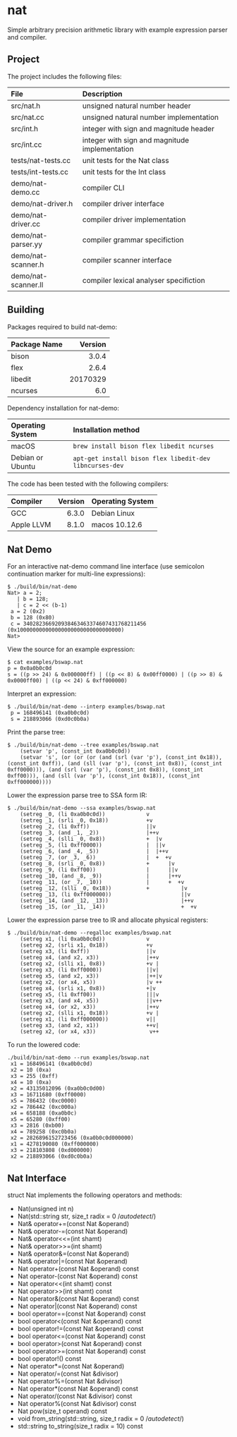 # nat

Simple arbitrary precision arithmetic library with example expression
parser and compiler.

## Project

The project includes the following files:

File                   | Description
:---                   | :---
src/nat.h              | unsigned natural number header
src/nat.cc             | unsigned natural number implementation
src/int.h              | integer with sign and magnitude header
src/int.cc             | integer with sign and magnitude implementation
tests/nat-tests.cc     | unit tests for the Nat class
tests/int-tests.cc     | unit tests for the Int class
demo/nat-demo.cc       | compiler CLI
demo/nat-driver.h      | compiler driver interface
demo/nat-driver.cc     | compiler driver implementation
demo/nat-parser.yy     | compiler grammar specifiction
demo/nat-scanner.h     | compiler scanner interface
demo/nat-scanner.ll    | compiler lexical analyser specifiction

## Building

Packages required to build nat-demo:

Package Name | Version
:--          | --:
bison        | 3.0.4
flex         | 2.6.4
libedit      | 20170329
ncurses      | 6.0

Dependency installation for nat-demo:

Operating System | Installation method
:--              | :--
macOS            | `brew install bison flex libedit ncurses`
Debian or Ubuntu | `apt-get install bison flex libedit-dev libncurses-dev`

The code has been tested with the following compilers:

Compiler   | Version | Operating System
:--        | --:     | :--
GCC        | 6.3.0   | Debian Linux
Apple LLVM | 8.1.0   | macos 10.12.6


## Nat Demo

For an interactive nat-demo command line interface (use semicolon
continuation marker for multi-line expressions):

```
$ ./build/bin/nat-demo 
Nat> a = 2;
   | b = 128;
   | c = 2 << (b-1)
 a = 2 (0x2)
 b = 128 (0x80)
 c = 340282366920938463463374607431768211456 (0x100000000000000000000000000000000)
Nat> 
```

View the source for an example expression:

```
$ cat examples/bswap.nat
p = 0x0a0b0c0d
s = ((p >> 24) & 0x000000ff) | ((p << 8) & 0x00ff0000) | ((p >> 8) & 0x0000ff00) | ((p << 24) & 0xff000000)
```

Interpret an expression:

```
$ ./build/bin/nat-demo --interp examples/bswap.nat
 p = 168496141 (0xa0b0c0d)
 s = 218893066 (0xd0c0b0a)
```

Print the parse tree:

```
$ ./build/bin/nat-demo --tree examples/bswap.nat
	(setvar 'p', (const_int 0xa0b0c0d))
	(setvar 's', (or (or (or (and (srl (var 'p'), (const_int 0x18)), (const_int 0xff)), (and (sll (var 'p'), (const_int 0x8)), (const_int 0xff0000))), (and (srl (var 'p'), (const_int 0x8)), (const_int 0xff00))), (and (sll (var 'p'), (const_int 0x18)), (const_int 0xff000000))))
```

Lower the expression parse tree to SSA form IR:

```
$ ./build/bin/nat-demo --ssa examples/bswap.nat
	(setreg _0, (li 0xa0b0c0d))             v               
	(setreg _1, (srli _0, 0x18))            +v              
	(setreg _2, (li 0xff))                  ||v             
	(setreg _3, (and _1, _2))               |++v            
	(setreg _4, (slli _0, 0x8))             +  |v           
	(setreg _5, (li 0xff0000))              |  ||v          
	(setreg _6, (and _4, _5))               |  |++v         
	(setreg _7, (or _3, _6))                |  +  +v        
	(setreg _8, (srli _0, 0x8))             +      |v       
	(setreg _9, (li 0xff00))                |      ||v      
	(setreg _10, (and _8, _9))              |      |++v     
	(setreg _11, (or _7, _10))              |      +  +v    
	(setreg _12, (slli _0, 0x18))           +          |v   
	(setreg _13, (li 0xff000000))                      ||v  
	(setreg _14, (and _12, _13))                       |++v 
	(setreg _15, (or _11, _14))                        +  +v
```

Lower the expression parse tree to IR and allocate physical registers:

```
$ ./build/bin/nat-demo --regalloc examples/bswap.nat
	(setreg x1, (li 0xa0b0c0d))             v
	(setreg x2, (srli x1, 0x18))            +v
	(setreg x3, (li 0xff))                  ||v
	(setreg x4, (and x2, x3))               |++v
	(setreg x2, (slli x1, 0x8))             +v |
	(setreg x3, (li 0xff0000))              ||v|
	(setreg x5, (and x2, x3))               |++|v
	(setreg x2, (or x4, x5))                |v ++
	(setreg x4, (srli x1, 0x8))             +|v 
	(setreg x5, (li 0xff00))                |||v
	(setreg x3, (and x4, x5))               ||v++
	(setreg x4, (or x2, x3))                |++v 
	(setreg x2, (slli x1, 0x18))            +v |
	(setreg x1, (li 0xff000000))            v||
	(setreg x3, (and x2, x1))               ++v|
	(setreg x2, (or x4, x3))                 v++
```

To run the lowered code:

```
./build/bin/nat-demo --run examples/bswap.nat
 x1 = 168496141 (0xa0b0c0d)
 x2 = 10 (0xa)
 x3 = 255 (0xff)
 x4 = 10 (0xa)
 x2 = 43135012096 (0xa0b0c0d00)
 x3 = 16711680 (0xff0000)
 x5 = 786432 (0xc0000)
 x2 = 786442 (0xc000a)
 x4 = 658188 (0xa0b0c)
 x5 = 65280 (0xff00)
 x3 = 2816 (0xb00)
 x4 = 789258 (0xc0b0a)
 x2 = 2826896152723456 (0xa0b0c0d000000)
 x1 = 4278190080 (0xff000000)
 x3 = 218103808 (0xd000000)
 x2 = 218893066 (0xd0c0b0a)
```

## Nat Interface

struct Nat implements the following operators and methods:

- Nat(unsigned int n)
- Nat(std::string str, size_t radix = 0 /*autodetect*/)
- Nat& operator+=(const Nat &operand)
- Nat& operator-=(const Nat &operand)
- Nat& operator<<=(int shamt)
- Nat& operator>>=(int shamt)
- Nat& operator&=(const Nat &operand)
- Nat& operator|=(const Nat &operand)
- Nat operator+(const Nat &operand) const
- Nat operator-(const Nat &operand) const
- Nat operator<<(int shamt) const
- Nat operator>>(int shamt) const
- Nat operator&(const Nat &operand) const
- Nat operator|(const Nat &operand) const
- bool operator==(const Nat &operand) const
- bool operator<(const Nat &operand) const
- bool operator!=(const Nat &operand) const
- bool operator<=(const Nat &operand) const
- bool operator>(const Nat &operand) const
- bool operator>=(const Nat &operand) const
- bool operator!() const
- Nat operator*=(const Nat &operand) 
- Nat operator/=(const Nat &divisor)
- Nat operator%=(const Nat &divisor)
- Nat operator*(const Nat &operand) const
- Nat operator/(const Nat &divisor) const
- Nat operator%(const Nat &divisor) const
- Nat pow(size_t operand) const
- void from_string(std::string, size_t radix = 0 /*autodetect*/)
- std::string to_string(size_t radix = 10) const
